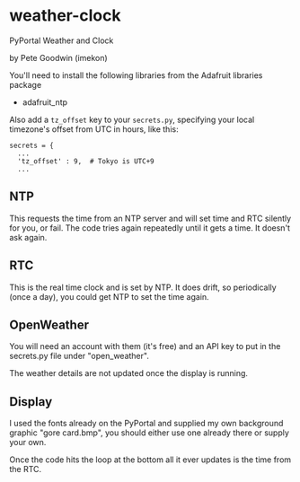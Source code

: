# weather-clock
PyPortal Weather and Clock

by Pete Goodwin (imekon)

You'll need to install the following libraries from the Adafruit libraries package

* adafruit_ntp

Also add a `tz_offset` key to your `secrets.py`, specifying your local timezone's offset from UTC in hours, like this:
```
secrets = {
  ...
  'tz_offset' : 9,  # Tokyo is UTC+9
  ...
```

## NTP

This requests the time from an NTP server and will set time and RTC silently for you, or fail. The code tries again repeatedly until it gets a time. It doesn't ask again.

## RTC

This is the real time clock and is set by NTP. It does drift, so periodically (once a day), you could get NTP to set the time again.

## OpenWeather

You will need an account with them (it's free) and an API key to put in the secrets.py file under "open_weather".

The weather details are not updated once the display is running.

## Display

I used the fonts already on the PyPortal and supplied my own background graphic "gore card.bmp", you should either use one already there or supply your own.

Once the code hits the loop at the bottom all it ever updates is the time from the RTC.
